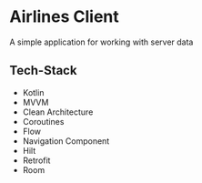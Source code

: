 # Airlines Client
A simple application for working with server data

## Tech-Stack
* Kotlin
* MVVM
* Clean Architecture
* Coroutines
* Flow
* Navigation Component
* Hilt
* Retrofit
* Room

